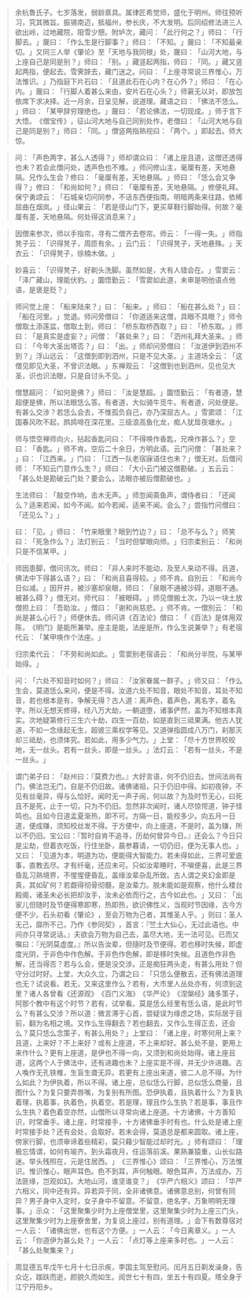 > 余杭魯氏子。七岁落发，弱龄禀具。属律匠希觉师，盛化于明州。师往预听习，究其微旨。振锡南迈，抵福州，参长庆，不大发明。后同绍修法进三人欲出岭，过地藏院，阻雪少憩。附垆次，藏问：​「此行何之？​」师曰：​「行脚去。​」奯曰：​「作么生是行脚事？​」师曰：​「不知。​」奯曰：​「不知最亲切。​」又同三人举《肇论》至「天地与我同根」处，奯曰：​「山河大地，与上座自己是同是别？​」师曰：​「别。​」藏竖起两指，师曰：​「同。​」藏又竖起两指，便起去。雪霁辞去，藏门送之。问曰：​「上座寻常说三界惟心，万法惟识。​」乃指庭下片石曰：​「且道此石在心内？在心外？​」师曰：​「在心内。​」奯曰：​「行脚人着甚么来由，安片石在心头？​」师窘无以对，即放包依席下求决择。近一月余，日呈见解，说道理。藏语之曰：​「佛法不恁么。​」师曰：​「某甲辞穷理绝也。​」奯曰：​「若论佛法，一切现成。​」师于言下大悟。​《僧宝传》​，征山河大地与自己同别处作，老僧曰：​「山河大地与自己是同是别？​」师曰：​「同。​」僧竖两指熟视曰：​「两个。​」即起去。师大惊。

> 问：​「声色两字，甚么人透得？​」师却谓众曰：​「诸上座且道，这僧还透得也未？若会此僧问处，透声色也不难。​」师问修山主，毫厘有差，天地悬隔。兄作么生会？修曰：​「毫厘有差，天地悬隔。​」师曰：​「恁么会又争得？​」修曰：​「和尚如何？​」师曰：​「毫厘有差，天地悬隔。​」修便礼拜。保宁勇颂云：​「石城亲切问同参，不话东西便指南。明暗两条来往路，依稀屈曲在烟岚。​」径山果云：​「若是径山门下，更买草鞋行脚始得。何故？毫厘有差，天地悬隔。何处得这消息来？​」

> 因僧来参次，师以手指帘，寻有二僧齐去卷帘。师云：​「一得一失。​」师指凳子云：​「识得凳子，周匝有余。​」云门云：​「识得凳子，天地悬殊。​」天衣云：​「识得凳子，徐楠木做。​」

> 妙喜云：​「识得凳子，好剃头洗脚。虽然如是，大有人错会在。​」雪窦云：​「泽广藏山，理能伏豹。​」圜悟勤云：​「雪窦如此道，未审是明他语点他语，是褒是贬？​」

> 师问觉上座：​「船来陆来？​」曰：​「船来。​」师曰：​「船在甚么处？​」曰：​「船在河里。​」觉退。师问旁僧曰：​「你道适来这僧，具眼不具眼？​」师令僧取土添莲盆，僧取土到，师曰：​「桥东取桥西取？​」曰：​「桥东取。​」师曰：​「是真实是虚妄？​」问僧：​「甚处来？​」曰：​「泗州礼拜大圣来。​」师曰：​「今年大圣出塔否？​」曰：​「出。​」师却问旁僧曰：​「汝道伊到泗州不到？​」浮山远云：​「这僧到即到泗州，只是不见大圣。​」主道场全云：​「这僧见即见大圣，不曾识法眼。​」东禅观云：​「这僧到也到泗州，见也见大圣，识也识法眼，只是自讨头不见。​」

> 僧慧超问：​「如何是佛？​」师曰：​「汝是慧超。​」圜悟勤云：​「有者道，慧超便是佛，所以法眼恁么答。有者道，大似骑牛觅牛。有者道，问处便是。有甚么交涉？若恁么会去，不惟孤负自己，亦乃深屈古人。​」雪窦颂：​「江国春风吹不起，鹧鸪啼在深花里。三级浪高鱼化龙，痴人犹戽夜塘水。​」

> 师与悟空禅师向火，拈起香匙问曰：​「不得唤作香匙，兄唤作甚么？​」空曰：​「香匙。​」师不肯。空后二十余日，方明此语。云门问僧：​「甚处来？​」曰：​「江西来。​」门曰：​「江西一队老宿寐语住也未？​」僧无对。后僧问师：​「不知云门意作么生？​」师曰：​「大小云门被这僧勘破。​」五云云：​「甚么处是勘破云门处？要会么，法眼亦被后僧勘破也。​」

> 生法师曰：​「敲空作响，击木无声。​」师忽闻斋鱼声，谓侍者曰：​「还闻么？适来若闻，如今不闻。如今若闻，适来不闻。会么？​」尝指竹问僧曰：​「还见么？​」​」

> 曰：​「见。​」师曰：​「竹来眼里？眼到竹边？​」曰：​「总不与么？​」师笑曰：​「死急作么？​」法灯别云：​「当时但擘眼向师。​」归宗柔别云：​「和尚只是不信某甲。​」

> 师因患脚，僧问讯次。师曰：​「非人来时不能动，及至人来动不得。且道，佛法中下得甚么语？​」曰：​「和尚且喜得较。​」师不肯。自別云：​「和尚今日似减。​」因开井，被沙塞却泉眼，师曰：​「泉眼不通被沙碍，道眼不通。被甚么碍？​」僧无对。师代曰：​「被眼碍。​」师见僧搬土次，乃以一块土放僧担上曰：​「吾助汝。​」僧曰：​「谢和尚慈悲。​」师不肯。一僧別云：​「和尚是甚么心行？​」师便休去。师问讲《百法论》僧曰：​「​《百法》是体用双陈，​《明门》是能所兼举。座主是能，法座是所，作么生说兼举？​」有老宿代云：​「某甲唤作个法座。​」

> 归宗柔代云：​「不劳和尚如此。​」雪窦别老宿语云：​「和尚分半院，与某甲始得。​」

> 问：​「六处不知音时如何？​」师曰：​「汝家眷属一群子。​」师又曰：​「作么生会，莫道恁么来问，便是不得。汝道六处不知音，眼处不知音，耳处不知音，若也根本是有，争解无得？古人道：离声色，着声色，离名字，着名字。所以无想天修得，经八万大劫，一朝退堕，诸事俨然，盖为不知根本真实。次地疑第修行三生六十劫，四生一百劫，如是直到三祗果满。他古人犹道，不如一念缘起无生，超彼三乘权学等见。又道弹指圆成八万门，刹那灭却三祗劫，也须体究。若如此，用多少气力。​」上堂：​「尽十方世界皎皎地，无一丝头。若有一丝头，即是一丝头。​」法灯云：​「若有一丝头，不是一丝头。​」

> 谓门弟子曰：​「赵州曰：『莫费力也。』大好言语，何不仍旧去。世间法尚有门，佛法岂无门，自是不仍旧故。诸佛诸祖，只于仍旧中得。如初夜钟，不见有丝毫异，得与么恰好。闻时无一声子闹，何以故？为及时节无心，曰死且不是死，止于一切，只为不仍旧。忽然非次闻时，诸人尽惊愕道，钟子怪鸣也。且如今日道孟夏渐热，即不可。方隔一日，能校多少。向五月一日道，便成赚，须知校丝发不得。于方便中，向上座道，不是时，盖为赚，所以不仍旧。宝公曰：『暂时自肯不追寻，历劫何曾异今日。』还会么？今日只是尘劫，但着衣吃饭，行住坐卧，晨参暮请，一切仍旧，便为无事人也。​」又曰：​「见道为本，明道为功，便能得大智能力。若未得如此，三界可爱底事，直教去尽。才有纤毫，还应未可。只如汝辈睡时，不嗔便喜，此是三界昏乱习熟境界，不惺惺便昏乱，盖缘汝辈杂乱所致。古人谓之夹幻金即是真，其如矿何？若觑得彻骨彻髓，是汝辈力。脱未能如是观察，他什么楼台殿阁，诸圣未必长把却汝手，汝未必依而行之，古今如此也。​」又曰：​「出家儿但随时及节便得寒即寒，热即热，欲识佛性义，当观时节因缘，古今方便不少。石头初看《肇论》​，至会万物为己者，其惟圣人乎。​」则曰：圣人无己，靡所不己，乃作《参同契》​，首言：『竺土大仙心，无过此语也。中间亦只寻常说话。』夫欲会万物为自己去，盖尽大地，无一法可见。已而又嘱曰：『光阴莫虚度。』所以告汝辈，但隨时及节便得。若也移时失候，即虚度光阴，于非色中作色解。于非色作色解，即是移时失候。且道色作非色解，还当得否？若与么会，便是没交涉。正是痴狂两头走，有甚么用处？但守分过时好。上堂，大众久立，乃谓之曰：​「只恁么便散去，还有佛法道理也无？试说看。若无，又来这里作么？若有，大市里人丛处亦有，何须到这里？诸人各曾看《还源观》​《百门义海》​《华严论》​《涅槃经》諸多策子，阿那个教中有这个时节？若有，试举看。莫是恁么经里有恁么语，是此时节么？有甚么交涉？所以道：微言滞于心首，尝疑误为缘虑之场，实际居于目前，翻为名相之境。又作么生得翻去？若也翻去，又作么生得正去，还会么？莫只恁么念策子，有甚么用处？​」上堂曰：​「诸上座，时寒何用上来？且道，上来好？不上来好？或有上座道，不上来却好。甚么处不是，更用上来作什么？更有上座道，是伊也不得一向，又须到和尚处始得。诸上座且道，这两个人于佛法中，还有进趣也未？上座实是不得，并无少许进趣。古人喚作无孔铁椎，生盲生聋无异。若更有上座出来道，彼二人总不得。为什么如此？为伊执着，所以不得。诸上座，总似恁么行脚，总似恁么商量，且图什么？为复只要弄唇嘴，为复别有所图。恐伊执着，且执着什么？为复执着理，执着事，执着色，执着空。若是理，理且作么生执？若是事，事且作么生执？着色着空亦然，山僧所以寻常向诸上座道。十方诸佛，十方善知识，时常垂手。诸上座，时常接手，十方诸佛垂手时有也。什么处是诸上座时常接手处？还有会处，会取好。若未会得，莫道总是都来圆取。诸上座，傍家行脚，也须审谛着些精彩，莫只藉少智能过却时光。​」师有颂曰：​「理极忘情谓，如何有喻齐。到头霜夜月，任运落前溪。果熟兼猿重，山长似路迷。举头残照在，元是住居西。​」​《三界惟心》颂曰：​「三界惟心，万法惟识。惟识惟心，眼声耳色。色不到耳，声何触眼。眼色耳声，万法成办。万法匪缘，岂观如幻。大地山河，谁坚谁变？​」​《华严六相义》颂曰：​「华严六相义，同中还有异。异若异于同，全非诸佛意。诸佛意总别，何曾有同异？男子身中入定时，女子身中不留意。不留意，绝名字，万象明明无理事。​」示众：​「这里聚集少时为上座僧堂里，这里聚集少时为上座三门头，这里聚集少时为上座寮舍里，为复说上座过，别有道理。​」会下有数尊宿对一人云：​「诸佛出世，也有这个方便。​」一人云：​「今日离章义。​」一人云：​「你道伊为甚么处？​」一人云：​「点灯等上座来多时也。​」一人云：​「甚么处聚集来？​」

> 周显德五年戊午七月十七日示疾，李国主驾至慰问。闰月五日剃发澡身，告众讫，跏趺而逝，颜貌久而如生。阅世七十有四，坐五十有四夏。塔全身于江宁丹阳乡。


